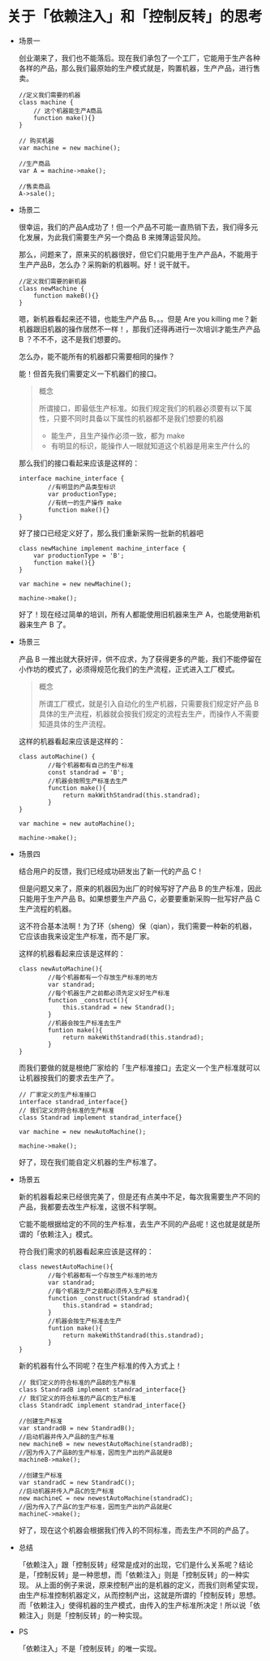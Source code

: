 # 关于「依赖注入」和「控制反转」的思考

- 场景一

    创业潮来了，我们也不能落后。现在我们承包了一个工厂，它能用于生产各种各样的产品，那么我们最原始的生产模式就是，购置机器，生产产品，进行售卖。

    ```
    //定义我们需要的机器
    class machine {
        // 这个机器能生产A商品
        function make(){}    
    }

    // 购买机器
    var machine = new machine();

    //生产商品
    var A = machine->make();

    //售卖商品
    A->sale();
    ```

- 场景二

    很幸运，我们的产品A成功了！但一个产品不可能一直热销下去，我们得多元化发展，为此我们需要生产另一个商品 B 来摊薄运营风险。

    那么，问题来了，原来买的机器很好，但它们只能用于生产产品A，不能用于生产产品B，怎么办？采购新的机器啊。好！说干就干。

    ```
    //定义我们需要的新机器
    class newMachine {
        function makeB(){}
    }
    ```

    嗯，新机器看起来还不错，也能生产产品 B。。。但是 Are you killing me？新机器跟旧机器的操作居然不一样！，那我们还得再进行一次培训才能生产产品 B ？不不不，这不是我们想要的。

    怎么办，能不能所有的机器都只需要相同的操作？
    
    能！但首先我们需要定义一下机器们的接口。

    > 概念
    >  
    > 所谓接口，即最低生产标准。如我们规定我们的机器必须要有以下属性，只要不同时具备以下属性的机器都不是我们想要的机器
    > - 能生产，且生产操作必须一致，都为 make
    > - 有明显的标识，能操作人一眼就知道这个机器是用来生产什么的

    那么我们的接口看起来应该是这样的：

    ```
    interface machine_interface {
            //有明显的产品类型标识
            var productionType;
            //有统一的生产操作 make
            function make(){}
    }
    ```

    好了接口已经定义好了，那么我们重新采购一批新的机器吧

    ```
    class newMachine implement machine_interface {
        var productionType = 'B';
        function make(){}
    }

    var machine = new newMachine();

    machine->make();
    ```

    好了！现在经过简单的培训，所有人都能使用旧机器来生产 A，也能使用新机器来生产 B 了。

- 场景三

    产品 B 一推出就大获好评，供不应求，为了获得更多的产能，我们不能停留在小作坊的模式了，必须得规范化我们的生产流程，正式进入工厂模式。

    > 概念
    >
    > 所谓工厂模式，就是引入自动化的生产机器，只需要我们规定好产品 B 具体的生产流程，机器就会按我们规定的流程去生产，而操作人不需要知道具体的生产流程。

    这样的机器看起来应该是这样的：

    ```
    class autoMachine() {
            //每个机器都有自己的生产标准
            const standrad = 'B';
            //机器会按照生产标准去生产
            function make(){
                return makWithStandrad(this.standrad);
            }
    }

    var machine = new autoMachine();

    machine->make();

    ```

- 场景四

    结合用户的反馈，我们已经成功研发出了新一代的产品 C！
    
    但是问题又来了，原来的机器因为出厂的时候写好了产品 B 的生产标准，因此只能用于生产产品 B。如果想要生产产品 C，必要要重新采购一批写好产品 C 生产流程的机器。

    这不符合基本法啊！为了环（sheng）保（qian），我们需要一种新的机器，它应该由我来设定生产标准，而不是厂家。

    这样的机器看起来应该是这样的：

    ```
    class newAutoMachine(){
            //每个机器都有一个存放生产标准的地方
            var standrad;
            //每个机器生产之前都必须先定义好生产标准
            function _construct(){
                this.standrad = new Standrad();
            }
            //机器会按生产标准去生产
            funtion make(){
                return makeWithStandrad(this.standrad);
            }
    }
    ```

    而我们要做的就是根绝厂家给的「生产标准接口」去定义一个生产标准就可以让机器按我们的要求去生产了。

    ```
    // 厂家定义的生产标准接口
    interface standrad_interface{}
    // 我们定义的符合标准的生产标准
    class Standrad implement standrad_interface{}

    var machine = new newAutoMachine();

    machine->make();
    ```

    好了，现在我们能自定义机器的生产标准了。

- 场景五
    
    新的机器看起来已经很完美了，但是还有点美中不足，每次我需要生产不同的产品，我都要去改生产标准，这很不科学啊。

    它能不能根据给定的不同的生产标准，去生产不同的产品呢！这也就是就是所谓的「依赖注入」模式。

    符合我们需求的机器看起来应该是这样的：

    ```
    class newestAutoMachine(){
            //每个机器都有一个存放生产标准的地方
            var standrad;
            //每个机器生产之前都必须传入生产标准
            function _construct(Standrad standrad){
                this.standrad = standrad;
            }
            //机器会按生产标准去生产
            funtion make(){
                return makeWithStandrad(this.standrad);
            }
    }
    ```

    新的机器有什么不同呢？在生产标准的传入方式上！

    ```
    // 我们定义的符合标准的产品B的生产标准
    class StandradB implement standrad_interface{}
    // 我们定义的符合标准的产品C的生产标准
    class StandradC implement standrad_interface{}

    //创建生产标准
    var standradB = new StandradB();
    //启动机器并传入产品B的生产标准
    new machineB = new newestAutoMachine(standradB);
    //因为传入了产品B的生产标准，因而生产出的产品就是B
    machineB->make();

    //创建生产标准
    var standradC = new StandradC();
    //启动机器并传入产品C的生产标准
    new machineC = new newestAutoMachine(standradC);
    //因为传入了产品C的生产标准，因而生产出的产品就是C
    machineC->make();
    ```

    好了，现在这个机器会根据我们传入的不同标准，而去生产不同的产品了。

- 总结

    「依赖注入」跟「控制反转」经常是成对的出现，它们是什么关系呢？结论是，「控制反转」是一种思想，而「依赖注入」则是「控制反转」的一种实现。
    从上面的例子来说，原来控制产出的是机器的定义，而我们则希望实现，由生产标准控制机器定义，从而控制产出，这就是所谓的「控制反转」思想。
    而「依赖注入」使得机器的生产模式，由传入的生产标准所决定！所以说「依赖注入」则是「控制反转」的一种实现。

- PS

    「依赖注入」不是「控制反转」的唯一实现。
